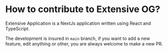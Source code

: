 # How to contribute to Extensive OG?

Extensive Application is a NextJs application written using React and TypeScript.

The development is insured in `main` branch, if you want to add a new feature, edit anything or other, you are always welcome to make a new PR.
